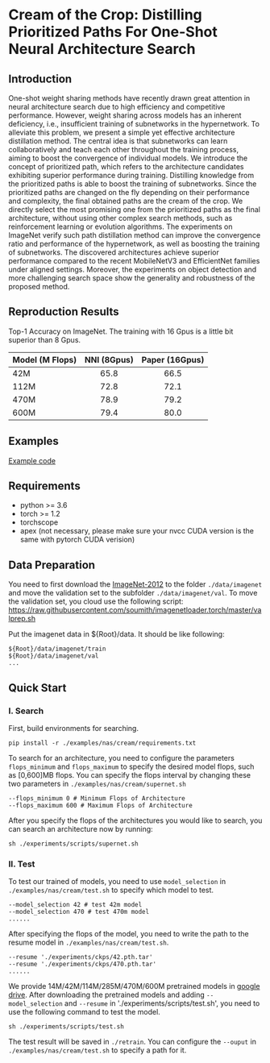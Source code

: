 # Cream of the Crop: Distilling Prioritized Paths For One-Shot Neural Architecture Search

## Introduction
One-shot weight sharing methods have recently drawn great attention in neural architecture search due to high efficiency and competitive performance. However, weight sharing across models has an inherent deficiency, i.e., insufficient training
of subnetworks in the hypernetwork. To alleviate this problem, we present a simple yet effective architecture distillation method. The central idea is that subnetworks can learn collaboratively and teach each other throughout the training
process, aiming to boost the convergence of individual models. We introduce the concept of prioritized path, which refers to the architecture candidates exhibiting superior performance during training. Distilling knowledge from the prioritized
paths is able to boost the training of subnetworks. Since the prioritized paths are changed on the fly depending on their performance and complexity, the final obtained paths are the cream of the crop. We directly select the most promising
one from the prioritized paths as the final architecture, without using other complex search methods, such as reinforcement learning or evolution algorithms. The experiments on ImageNet verify such path distillation method can improve the
convergence ratio and performance of the hypernetwork, as well as boosting the training of subnetworks. The discovered architectures achieve superior performance compared to the recent MobileNetV3 and EfficientNet families under aligned
settings. Moreover, the experiments on object detection and more challenging search space show the generality and robustness of the proposed method.

## Reproduction Results
Top-1 Accuracy on ImageNet. The training with 16 Gpus is a little bit superior than 8 Gpus.

| Model (M Flops) | NNI (8Gpus) | Paper (16Gpus) | 
| ---- |:-------------:| :-----:|
| 42M | 65.8 | 66.5 |
| 112M | 72.8 | 72.1 |
| 470M | 78.9 | 79.2 |
| 600M | 79.4 | 80.0 |


## Examples

[Example code](https://github.com/microsoft/nni/tree/master/examples/nas/cream)

## Requirements
* python >= 3.6
* torch >= 1.2
* torchscope
* apex (not necessary, please make sure your nvcc CUDA version is the same with pytorch CUDA verision)

## Data Preparation 
You need to first download the [ImageNet-2012](http://www.image-net.org/) to the folder `./data/imagenet` and move the validation set to the subfolder `./data/imagenet/val`. To move the validation set, you cloud use the following script: <https://raw.githubusercontent.com/soumith/imagenetloader.torch/master/valprep.sh> 

Put the imagenet data in ${Root}/data. It should be like following:
```buildoutcfg
${Root}/data/imagenet/train
${Root}/data/imagenet/val
...
```


## Quick Start

### I. Search

First, build environments for searching.
```
pip install -r ./examples/nas/cream/requirements.txt
```

To search for an architecture, you need to configure the parameters `flops_minimum` and `flops_maximum` to specify the desired model flops, such as [0,600]MB flops. You can specify the flops interval by changing these two parameters in `./examples/nas/cream/supernet.sh`
```buildoutcfg
--flops_minimum 0 # Minimum Flops of Architecture
--flops_maximum 600 # Maximum Flops of Architecture
```

After you specify the flops of the architectures you would like to search, you can search an architecture now by running:
```buildoutcfg
sh ./experiments/scripts/supernet.sh

```

### II. Test
To test our trained of models, you need to use `model_selection` in `./examples/nas/cream/test.sh` to specify which model to test.
```buildoutcfg
--model_selection 42 # test 42m model
--model_selection 470 # test 470m model
......
```

After specifying the flops of the model, you need to write the path to the resume model in `./examples/nas/cream/test.sh`.
```buildoutcfg
--resume './experiments/ckps/42.pth.tar'
--resume './experiments/ckps/470.pth.tar'
......
```

We provide 14M/42M/114M/285M/470M/600M pretrained models in [google drive](https://drive.google.com/drive/folders/1CQjyBryZ4F20Rutj7coF8HWFcedApUn2).
After downloading the pretrained models and adding `--model_selection` and `--resume` in './experiments/scripts/test.sh', you need to use the following command to test the model.
```buildoutcfg
sh ./experiments/scripts/test.sh
```

The test result will be saved in `./retrain`. You can configure the `--ouput` in `./examples/nas/cream/test.sh` to specify a path for it.


